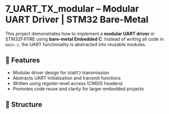 # 7_UART_TX_modular – Modular UART Driver | STM32 Bare-Metal

This project demonstrates how to implement a **modular UART driver** in STM32F411RE using **bare-metal Embedded C**. Instead of writing all code in `main.c`, the UART functionality is abstracted into reusable modules.

## 🔧 Features

- Modular driver design for `USART2` transmission
- Abstracts UART initialization and transmit functions
- Written using register-level access (CMSIS headers)
- Promotes code reuse and clarity for larger embedded projects

## 📁 Structure

